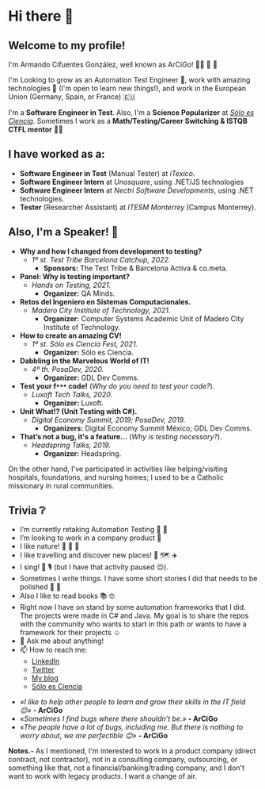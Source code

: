 # Hi there 🐛

## Welcome to my profile!

I'm Armando Cifuentes González, well known as ArCiGo! 🕵️‍♂️ 🔎 🐞

I'm Looking to grow as an Automation Test Engineer 🤖, work with amazing technologies 💪 (I'm open to learn new things!), and work in the European Union (Germany, Spain, or France) 🇪🇺 

I'm a **Software Engineer in Test**. Also, I'm a **Science Popularizer** at *[Sólo es Ciencia](https://soloesciencia.com/)*. Sometimes I work as a **Math/Testing/Career Switching & ISTQB CTFL mentor** 👨‍🏫

## I have worked as a:

* **Software Engineer in Test** (Manual Tester) at *iTexico*.
* **Software Engineer Intern** at *Unosquare*, using .NET/JS technologies
* **Software Engineer Intern** at *Nectri Software Developments*, using .NET technologies.
* **Tester** (Researcher Assistant) at *ITESM Monterrey* (Campus Monterrey). 

## Also, I'm a Speaker! 🎤

* **Why and how I changed from development to testing?**
    * *1º st. Test Tribe Barcelona Catchup, 2022.*
        * **Sponsors:** The Test Tribe & Barcelona Activa & co.meta.
* **Panel: Why is testing important?**
    * *Hands on Testing, 2021.*
        * **Organizer:** QA Minds.
* **Retos del Ingeniero en Sistemas Computacionales.**
    * *Madero City Institute of Technology, 2021.*
        * **Organizer:** Computer Systems Academic Unit of Madero City Institute of Technology.
* **How to create an amazing CV!**
    * *1º st. Sólo es Ciencia Fest, 2021.*
        * **Organizer:** Sólo es Ciencia.
* **Dabbling in the Marvelous World of IT!**
    * *4º th. PosaDev, 2020.*
        * **Organizer:** GDL Dev Comms.
* **Test your f`***` code!** (*Why do you need to test your code?*).
    * *Luxoft Tech Talks, 2020.*
        * **Organizer:** Luxoft.
* **Unit What!? (Unit Testing with C#).**
    * *Digital Economy Summit, 2019; PosaDev, 2019.*
        * **Organizers:** Digital Economy Summit México; GDL Dev Comms.
* **That’s not a bug, it's a feature…** (*Why is testing necessary?*).
    * *Headspring Talks, 2019.*
        * **Organizer:** Headspring.

On the other hand, I've participated in activities like helping/visiting hospitals, foundations, and nursing homes; I used to be a Catholic missionary in rural communities.

## Trivia ❔

- I’m currently retaking Automation Testing 🤖 🦾
- I’m looking to work in a company product 🏢
- I like nature! 🌱 🦁 🌳
- I like travelling and discover new places! 🧳 🗺️ ✈️
- I sing! 🎼 🎙️ (but I have that activity paused 😔).
- Sometimes I write things. I have some short stories I did that needs to be polished 📖 🧒 
- Also I like to read books 📚 🤓
- Right now I have on stand by some automation frameworks that I did. The projects were made in C# and Java. My goal is to share the repos with the community who wants to start in this path or wants to have a framework for their projects ☺️
- 💬 Ask me about anything!
- 📫 How to reach me:
  - [LinkedIn](https://www.linkedin.com/in/arcigo/)
  - [Twitter](https://twitter.com/_ArCiGo)
  - [My blog](https://arcigo.blogspot.com/)
  - [Sólo es Ciencia](https://soloesciencia.com/?s=arcigo)

* *«I like to help other people to learn and grow their skills in the IT field 😊»* **- ArCiGo**
* *«Sometimes I find bugs where there shouldn’t be.»* **- ArCiGo**
* *«The people have a lot of bugs, including me. But there is nothing to worry about, we are perfectible 😊»* **- ArCiGo**

**Notes.-** As I mentioned, I'm interested to work in a product company (direct contract, not contractor), not in a consulting company, outsourcing, or something like that, not a financial/banking/trading company, and I don't want to work with legacy products. I want a change of air.

